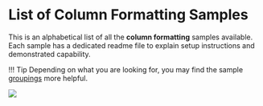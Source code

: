 # List of Column Formatting Samples

This is an alphabetical list of all the **column formatting** samples available. Each sample has a dedicated readme file to explain setup instructions and demonstrated capability.

!!! Tip
    Depending on what you are looking for, you may find the sample [groupings](./groupings/columntype.md) more helpful.

<img src="https://telemetry.sharepointpnp.com/sp-dev-list-formatting/docs/columnsamples" />